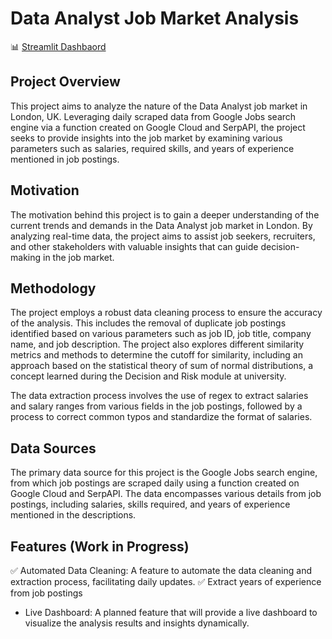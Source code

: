 # Data Analyst Job Market Analysis
📊 [Streamlit Dashbaord](https://hello-app-ookc5qlq1o.streamlit.app/)


## Project Overview

This project aims to analyze the nature of the Data Analyst job market in London, UK. Leveraging daily scraped data from Google Jobs search engine via a function created on Google Cloud and SerpAPI, the project seeks to provide insights into the job market by examining various parameters such as salaries, required skills, and years of experience mentioned in job postings.

## Motivation

The motivation behind this project is to gain a deeper understanding of the current trends and demands in the Data Analyst job market in London. By analyzing real-time data, the project aims to assist job seekers, recruiters, and other stakeholders with valuable insights that can guide decision-making in the job market.

## Methodology

The project employs a robust data cleaning process to ensure the accuracy of the analysis. This includes the removal of duplicate job postings identified based on various parameters such as job ID, job title, company name, and job description. The project also explores different similarity metrics and methods to determine the cutoff for similarity, including an approach based on the statistical theory of sum of normal distributions, a concept learned during the Decision and Risk module at university.

The data extraction process involves the use of regex to extract salaries and salary ranges from various fields in the job postings, followed by a process to correct common typos and standardize the format of salaries.

## Data Sources

The primary data source for this project is the Google Jobs search engine, from which job postings are scraped daily using a function created on Google Cloud and SerpAPI. The data encompasses various details from job postings, including salaries, skills required, and years of experience mentioned in the descriptions.

## Features (Work in Progress)

✅ Automated Data Cleaning: A feature to automate the data cleaning and extraction process, facilitating daily updates.
✅ Extract years of experience from job postings
- Live Dashboard: A planned feature that will provide a live dashboard to visualize the analysis results and insights dynamically.
